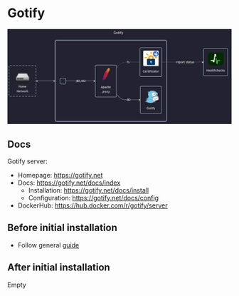 # Gotify

![diagram](../../docs/diagrams/out/apps/gotify.png)

## Docs

Gotify server:

- Homepage: <https://gotify.net>
- Docs: <https://gotify.net/docs/index>
    - Installation: <https://gotify.net/docs/install>
    - Configuration: <https://gotify.net/docs/config>
- DockerHub: <https://hub.docker.com/r/gotify/server>

## Before initial installation

- Follow general [guide](../../docs/Checklist%20for%20new%20docker-apps.md)

## After initial installation

Empty
